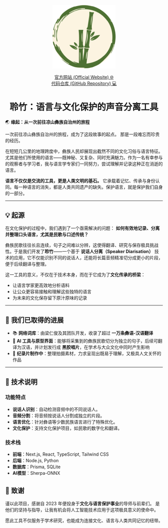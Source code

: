 <p align="center">
    <picture>
        <img alt="聆竹 Logo" src="public/logo.png" width="40%">
    </picture>
</p>
<p align="center">
    <a href="https://ling-zhu-production.up.railway.app/">官方网站 (Official Website) 🌐</a>
    <br>
    <a href="https://github.com/RichardJiang736/ling-zhu">代码仓库 (GitHub Repository) 💻</a>
    <br>
</p>

<h1 align="center">聆竹：语言与文化保护的声音分离工具</h1>

🌏 **缘起：从一次前往凉山彝族自治州的旅程**

一次前往凉山彝族自治州的旅程，成为了这段故事的起点。
那是一段难忘而珍贵的经历。

在短短几公里的地理跨度中，彝族人民却展现出截然不同的文化习俗与语言特征。尤其是他们所使用的语言——既神秘、又复杂、同时充满魅力。作为一名有幸参与的观察者与学习者，我与语言学专家们一同努力，尝试理解并记录这种正在消逝的语言。

**语言不仅仅是交流的工具，更是人类文明的基石。**
它承载着记忆、传承与身份认同。每一种语言的消失，都是人类共同遗产的缺失。保护语言，就是保护我们自身的一部分。

---

## 💡 起源

在文化保护的过程中，我们遇到了一个亟需解决的问题：
**如何有效地记录、分离并整理口头语言，尤其是民歌与口述传统？**

彝族民歌往往长且连续，句子之间难以分辨，这使得翻译、研究与保存极具挑战性。于是我们开发了**聆竹**——一个基于 **说话人分离（Speaker Diarisation）** 技术的应用，它不仅能识别不同的说话人，还能将长篇音频精准切分成更小的片段，便于后续翻译与整理。

这一工具的意义，不仅在于技术本身，而在于它成为了**文化传承的桥梁**：

* 让语言学家更高效地分析语料
* 让公众更容易接触和理解这些独特的语言
* 为未来的文化保存留下原汁原味的记录

---

## 📌 我们已取得的进展

* 📚 **网络词库**：由梁仁俊及其团队开发，收录了超过 **一万条彝语-汉语翻译**
* 🤖 **AI 工具与原型界面**：能够将采集到的彝族民歌切分为独立的句子，后续可翻译为汉语，并计划发行成 **黑胶唱片**，在学术与大众文化中同时产生影响
* 🎥 **纪录片制作中**：整理拍摄素材，力求呈现出既易于理解，又极具人文关怀的作品

---

## 🔧 技术说明

### 功能特点

- **说话人识别**：自动检测音频中的不同说话人。
- **音频分割**：将音频按说话人分割成独立的片段。
- **语言优化**：针对彝语等少数民族语言进行了特殊优化。
- **文化保护**：支持文化保护项目，如民歌的数字化和翻译。

### 技术栈

- **前端**：Next.js, React, TypeScript, Tailwind CSS
- **后端**：Node.js, Python
- **数据库**：Prisma, SQLite
- **AI模型**：Sherpa-ONNX

## 🌿 致谢

谨以此项目，感谢自 2023 年便投身于**文化与语言保护事业**的导师与前辈们。
是他们的坚持与指导，让我有机会将人工智能技术应用于这项极具意义的使命中。

愿此工具不仅服务于学术研究，也能成为连接文化、语言与人类共同记忆的纽带。
